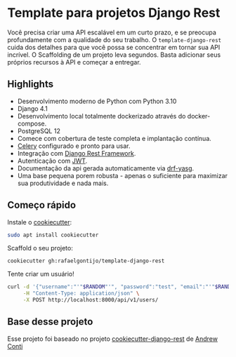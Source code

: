 # Template para projetos Django Rest

Você precisa criar uma API escalável em um curto prazo, e se preocupa profundamente com a qualidade do seu trabalho.
O `template-django-rest` cuida dos detalhes para que você possa se concentrar em tornar sua API incrível.
O Scaffolding de um projeto leva segundos. Basta adicionar seus próprios recursos à API e começar a entregar.

## Highlights
- Desenvolvimento moderno de Python com Python 3.10
- Django 4.1
- Desenvolvimento local totalmente dockerizado através do docker-compose.
- PostgreSQL 12
- Comece com cobertura de teste completa e implantação contínua.
- [Celery](http://www.celeryproject.org/) configurado e pronto para usar.
- Integração com [Django Rest Framework](http://www.django-rest-framework.org/).
- Autenticação com [JWT](https://jwt.io/).
- Documentação da api gerada automaticamente via [drf-yasg](https://github.com/axnsan12/drf-yasg).
- Uma base pequena porem robusta - apenas o suficiente para maximizar sua produtividade e nada mais.

## Começo rápido

Instale o [cookiecutter](https://github.com/audreyr/cookiecutter):

```bash
sudo apt install cookiecutter
```

Scaffold o seu projeto:
```
cookiecutter gh:rafaelgontijo/template-django-rest
```

Tente criar um usuário!

```bash
curl -d '{"username":"'"$RANDOM"'", "password":"test", "email":"'"$RANDOM"'@test.com", "name":"test user"}' \
     -H "Content-Type: application/json" \
     -X POST http://localhost:8000/api/v1/users/
```

## Base desse projeto

Esse projeto foi baseado no projeto [cookiecutter-django-rest](https://github.com/agconti/cookiecutter-django-rest) de [Andrew Conti](https://github.com/agconti)
